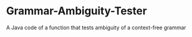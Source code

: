 # Grammar-Ambiguity-Tester
A Java code of a function that tests ambiguity of a context-free grammar
